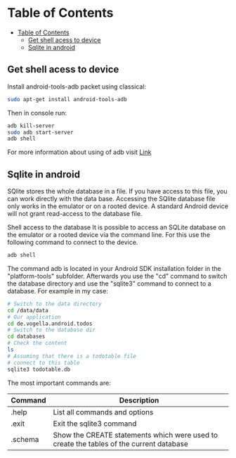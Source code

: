 # Table of Contents

- [Table of Contents](#table-of-contents)
  - [Get shell acess to device](#get-shell-acess-to-device)
  - [Sqlite in android](#sqlite-in-android)

## Get shell acess to device

Install android-tools-adb packet using classical:

```bash
sudo apt-get install android-tools-adb
```

Then in console run:

```bash
adb kill-server 
sudo adb start-server
adb shell
```

For more information about using of adb visit [Link](http://developer.android.com/tools/help/adb.html)

## Sqlite in android

SQlite stores the whole database in a file. If you have access to this file, you can work directly with the data base. Accessing the SQlite database file only works in the emulator or on a rooted device. A standard Android device will not grant read-access to the database file.

Shell access to the database It is possible to access an SQLite database on the emulator or a rooted device via the command line. For this use the following command to connect to the device.

```bash
adb shell 
```

The command adb is located in your Android SDK installation folder in the "platform-tools" subfolder. Afterwards you use the "cd" command to switch the database directory and use the "sqlite3" command to connect to a database. For example in my case:

```bash
# Switch to the data directory
cd /data/data
# Our application
cd de.vogella.android.todos
# Switch to the database dir
cd databases
# Check the content
ls
# Assuming that there is a todotable file
# connect to this table
sqlite3 todotable.db 
```

The most important commands are:

| Command | Description                                                                             |
| ------- | --------------------------------------------------------------------------------------- |
| .help   | List all commands and options                                                           |
| .exit   | Exit the sqlite3 command                                                                |
| .schema | Show the CREATE statements which were used to create the tables of the current database |
